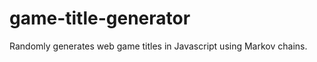 game-title-generator
====================

Randomly generates web game titles in Javascript using Markov chains. 
